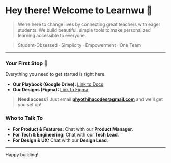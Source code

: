 # Hey there! Welcome to Learnwu 👋

> We're here to change lives by connecting great teachers with eager students. We build beautiful, simple tools to make personalized learning accessible to everyone.

> Student-Obsessed · Simplicity · Empowerment · One Team

---

### Your First Stop 🧭

Everything you need to get started is right here.

* **Our Playbook (Google Drive):** [Link to Docs](https://docs.google.com/...)
* **Our Designs (Figma):** [Link to Figma](https://www.figma.com/...)

> **Need access?** Just email **phyothihacodes@gmail.com** and we'll get you set up!

### Who to Talk To

* **For Product & Features:** Chat with our **Product Manager**.
* **For Tech & Engineering:** Chat with our **Tech Lead**.
* **For Design & UX:** Chat with our **Design Lead**.

---

Happy building!
